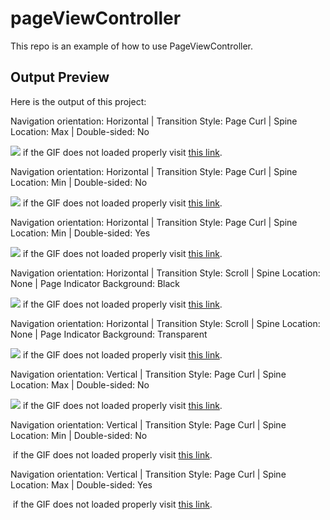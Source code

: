 # pageViewController
This repo is an example of how to use PageViewController.

## Output Preview
Here is the output of this project:

Navigation orientation: Horizontal | Transition Style: Page Curl | Spine Location: Max | Double-sided: No

![](http://luthfifr.com/buku_ios_101/gif/pageViewController/horizontal_pageCurl_spineMax.gif) if the GIF does not loaded properly visit [this link](http://luthfifr.com/buku_ios_101/gif/pageViewController/horizontal_pageCurl_spineMax.gif).

Navigation orientation: Horizontal | Transition Style: Page Curl | Spine Location: Min | Double-sided: No

![](http://luthfifr.com/buku_ios_101/gif/pageViewController/horizontal_pageCurl_spineMin.gif) if the GIF does not loaded properly visit [this link](http://luthfifr.com/buku_ios_101/gif/pageViewController/horizontal_pageCurl_spineMin.gif).

Navigation orientation: Horizontal | Transition Style: Page Curl | Spine Location: Min | Double-sided: Yes

![](http://luthfifr.com/buku_ios_101/gif/pageViewController/horizontal_pageCurl_spineMin_doubleSided.gif) if the GIF does not loaded properly visit [this link](http://luthfifr.com/buku_ios_101/gif/pageViewController/horizontal_pageCurl_spineMin_doubleSided.gif).

Navigation orientation: Horizontal | Transition Style: Scroll | Spine Location: None | Page Indicator Background: Black

![](http://luthfifr.com/buku_ios_101/gif/pageViewController/horizontal_scroll.gif) if the GIF does not loaded properly visit [this link](http://luthfifr.com/buku_ios_101/gif/pageViewController/horizontal_scroll.gif).

Navigation orientation: Horizontal | Transition Style: Scroll | Spine Location: None | Page Indicator Background: Transparent

![](http://luthfifr.com/buku_ios_101/gif/pageViewController/horizontal_scroll_transparent.gif) if the GIF does not loaded properly visit [this link](http://luthfifr.com/buku_ios_101/gif/pageViewController/horizontal_scroll_transparent.gif).

Navigation orientation: Vertical | Transition Style: Page Curl | Spine Location: Max | Double-sided: No

![](http://luthfifr.com/buku_ios_101/gif/pageViewController/vertikal_pageCurl_spineMax.gif) if the GIF does not loaded properly visit [this link](http://luthfifr.com/buku_ios_101/gif/pageViewController/vertikal_pageCurl_spineMax.gif).

Navigation orientation: Vertical | Transition Style: Page Curl | Spine Location: Min | Double-sided: No

![]() if the GIF does not loaded properly visit [this link]().

Navigation orientation: Vertical | Transition Style: Page Curl | Spine Location: Max | Double-sided: Yes

![]() if the GIF does not loaded properly visit [this link]().
